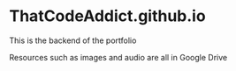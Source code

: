 # ThatCodeAddict.github.io

This is the backend of the portfolio

Resources such as images and audio are all in Google Drive